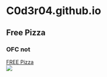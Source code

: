 # C0d3r04.github.io
## Free Pizza
### OFC not
[FREE Pizza](https://www.google.com/aclk?sa=L&ai=DChcSEwj3pLDP6OH2AhXjg0sFHSsIABMYABAAGgJzZg&ae=2&sig=AOD64_1HdQ38RV62dBBg1QTuSCHG4HextQ&q&adurl&ved=2ahUKEwiArqfP6OH2AhWK7HMBHcADDgUQ0Qx6BAgEEAE)<br>
<img src = "Screenshot(902).png">
